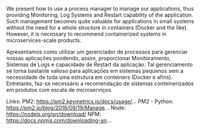 
We present how to use a process manager to manage our applications, thus providing Monitoring, Log Systems and Restart capability of the application. Such management becomes quite valuable for applications in small systems without the need for a whole structure in containers (Docker and the like). However, it is necessary to recommend containerized systems in microservices-scale products.


Apresentamos como utilizar um gerenciador de processos para gerenciar nossas aplicações pondendo, assim, proporcionar Monitoramento, Sistemas de Logs e capacidade de Restart da aplicação. Tal gerenciamento se torna bastante valioso para aplicações em sistemas pequenos sem a necessidade de toda uma estrutura em conteiners (Docker e afins). Entretanto, faz-se necessário a recomendação de sistemas conteinerizados em produtos com escala de microserviços.


Links:
PM2: https://pm2.keymetrics.io/docs/usage/...
PM2 - Python: https://pm2.io/blog/2018/09/19/Manage...
Node: https://nodejs.org/en/download/
NPM: https://docs.npmjs.com/downloading-an...

